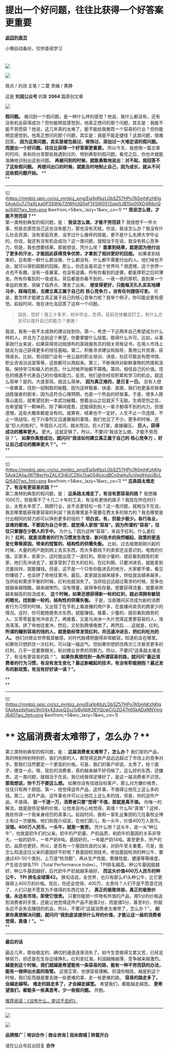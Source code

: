 # 提出一个好问题，往往比获得一个好答案更重要

[**返回列表页**](/gzh/刘润)

小懒自动备份，仅供查阅学习

#
![](https://mmbiz.qpic.cn/sz_mmbiz_jpg/Eia1pKbzLGbQ05rqf4tHyB6X44YvIRZf7ciayibtRy0rVSib8CQjW35A8ibcicFzDvdSceZ3wxRFa7icOhIMKPHicVnvEw/640?wx_fmt=jpeg&wxfrom;=5&wx;_lazy=1&wx;_co=1)  

![](https://mmbiz.qpic.cn/sz_mmbiz_gif/Eia1pKbzLGbQnlYnJ1BxJbyGy4089HbNuMSHicQ368dU51rAdoxUsQ7AibNtWnjUNVibRCJiaUsKq4knyzRHQK4Entw/640?wx_fmt=gif)

观点 / 刘润 主笔 / 二蔓 责编 / 黄静

这是 **刘润公众号** 的第 **2064** 篇原创文章

  

![](https://mmbiz.qpic.cn/sz_mmbiz_png/Eia1pKbzLGbSZ57HPo7A5mhKzhKlg5AokaIREqaw64oGKpiaSg9pz2EjBp3ZRqWY1KtKS3jGJY8tT6KuU1elczBQ/640?wx_fmt=png&wxfrom;=5&wx;_lazy=1&wx;_co=1)

 **假问题。**
被问到一个假问题，是一种什么样的感觉？他说，我什么都没有，还有没有机会获得成功？但你能明显感觉到，他真正想问的那个问题，其实是：我能不能不劳而获？他说，这几年真的太难了，能不能给我推荐一个容易的行业？但你能明显感觉到，他真正想问的那个问题，其实是：我能不能走捷径？这类问题，很难回答。
**因为这类问题，其实是被包装过、修饰过、添加过一大堆定语的假问题。** **而提出一个好问题，往往比获得一个好答案更重要。**
所以今天，我想用一篇文章的时间，来和你分享那些我遇到过的、特别典型的假问题。看完之后，你也许就能准确地识别出这些问题。
**再被问到的时候，就能勇敢地说出：对不起，我回答不了这些假问题。** **再想问出口的时候，就能及时地制止自己，因为成长，就从不问这些假问题开始。**
**  
**

* * *

  
![](https://mmbiz.qpic.cn/sz_mmbiz_png/Eia1pKbzLGbSZ57HPo7A5mhKzhKlg5AokGuTJ7iaXLka0P3SWib72tWhUQ0gF1XSW0512qjp1LtB15p00XD4RibnQw/640?wx_fmt=png
&wxfrom;=5&wx;_lazy=1&wx;_co=1) ** **我该怎么做，才能不劳而获？****  
第一类特别典型的假问题，是： **我该怎么做，才能不劳而获？**
我很想干一件大事，但是总感觉自己这也没有能力，那也没有天赋，你说，我该怎么办？我没有什么社会资源，没有家庭背景，没学过什么像样的技能，更不是什么名牌大学毕业的，你说，我还有没有机会成功？这一类问题，就相当于在说，我没有核心竞争力，但是，我也想要结果。那我想说，凭什么呢？
**能拿到结果，就是因为他付出了更多的汗水，才能因此获得竞争优势，才拿到了相对更好的回报。**
如果拿到结果的，总有那一群什么都没做、什么都没有、什么都不需要付出的人。他们啥也不会，就可以得到超额的回报。那么，你还会喜欢这个世界吗？很遗憾，这个世界一点也不有趣，没有一夜暴富，也没有逆袭。所有你看到的逆袭，都是厚积之后的薄发。所有你看到的一夜成名，背后都是你看不到的，一夜一夜的厚积。直到某一个幸运的夜里，突破了临界点，薄发了出来。
**想变得更好，只能每天扎扎实实地蹲马步，踩梅花桩，去建立真正属于自己的** **核心竞争力** **。没有任何捷径可言。**
可是，要怎样才能建立真正属于自己的核心竞争力呢？我举个例子，你可能会更有感觉。前段时间，我在进化岛回答了这样一个问题。

> 润总，您好！我三十多岁，初中毕业，负债。目前在快餐店打工，有什么方法可以提升自己的能力？谢谢！

我说，我有一些不太成熟的建议给到你。第一，考虑一下近两年自己希望成为什么样的人。并且为了达到这个希望，你要掌握什么技能、取得什么许可。比如，从事家政行业来说，如果获得劳动局颁布的家政服务员的相关资格证书，在用人市场上就会为自己获得更多的信任基础。第二，积极寻求建议和指导，善用公共资源，获得成长。比如，劳动部门会有一些公益的职业培训、讲座，社区可能会有图书馆、职业咨询治谈室等等，这些都可以用起来。第三，不断保持对新鲜事物的热情和汲取。保持学习和输入的状态，什么时候开始都不算晚。第四，相信自己的价值。现在的境遇不代表自己的价值和能力。反而，他们是你经验积累和学习的机会。就这么简单？是的。大道至简。就这么简单。
**因为真正难的，是日复一日。**
总有人想一夜暴富，找到一招制胜的秘籍，因为这样粗暴、快速、直接。我们也更喜欢弱者战胜强者的剧本，因为这符合心理预期，也是一个热血的好故事。于是，很多人跌落山底后，就希望捡到一本武功秘籍，想着出山之后就天下无敌。生病受伤之后，也希望服下一颗神药，除了瞬间痊愈，还能得到别人一辈子都得不到的内力。但很遗憾，这些大概率都是没有的。就算有，结果也不一定好。人生不止一次选择，不止一场战役。吃下兴奋剂又迅速暴毙的事情，我们也见了不少。更多的时候，还是“巨人的胜利”。毕竟巨人过河，踏水而过。巨人打架，直接碾压。
**巨人，获得成功的概率更大。** 更大。这就足够了。所以，不要问“我该怎么做，才能不劳而获？”。
**如果你真想成功，就问问“我该如何建立真正属于自己的** **核心竞争力** **，好让自己成功的概率变大？”。** **  
**

* * *

  
![](https://mmbiz.qpic.cn/sz_mmbiz_png/Eia1pKbzLGbSZ57HPo7A5mhKzhKlg5Aok2AIiaJW7l8erHxZALX3I4UCZ6icOiaG54icicgBCn0whu5uVqgIHoicjBcLQ/640?wx_fmt=png
&wxfrom;=5&wx;_lazy=1&wx;_co=1) ** **这条路太难走了，有没有更容易的路？****  
第二类特别典型的假问题，是： **这条路太难走了，有没有更容易的路？**
我想赚1000万，但我等不了十几二十年的工夫，有没有更快的路子？我现在所在的行业，太卷太辛苦了，隔壁行业，会不会更轻松一些？这一类问题，就相当于在说，我去哪里能获得更容易的利润？我去哪里是不需要花费太多的努力的？我去哪里是付出相同的努力却可以挣到更多的钱的？
**坦白说，有，但极少极少。各行各业，该难的都难。不要因为自己辛苦，就觉得人家很“容易”。因为所谓的“容易”，往往只掌握在少数人的手中。**
为什么？因为这种“容易”，来自于红利。什么是红利？
**红利，就是消费者的行为习惯发生改变、新兴技术的突然崛起、政策的更迭变化等等原因，带来的短暂的、结构性的供需失衡。**
比如，过去电商刚刚兴起的时候，大量的用户跑到网上去买东西，而大多数线下的卖家还没意识到，电商的价值。买家多，卖家少，这时就出现了一波红利。那些少量的、提前看到趋势的卖家，他们先冲进去了，就享受到了巨大的红利。在红利期，只要冲进去，就能拿到流量扶持，就能赚钱。但是，这不是一个只有你能进去的地方，大家都不傻，看见你赚钱了，也会拼了命地往里冲。最后，卖家就会越来越多，供给就会越来越多，当供给和需求平衡的时候，红利也就消失了。当供给远远超过需求的时候，竞争也就越来越残酷，越来越惨烈。没有增量，就得争抢存量。想要获得流量，就要承担越来越高的投流成本。
**这个时候，如果还想获得新一轮的红利，就必须拥有敏锐的眼光，找到新一轮的，结构性的供需失衡。**
于是，当直播间买货成为新的消费者行为习惯的时候，又出现了在手机上看直播的用户多，在直播间卖货的商家少的情况。这时，你可能随便卖点东西，就能赚钱。接着，少量的、提前看到趋势的人，又零零星星地冲进去了。再接着，又是乌泱泱一大片觉得这里更容易的人，浩浩荡荡，拼了命地往里冲。然后，又轮到跨境电商了。再然后......这就是，红利。
**所谓的赚到容易的钱的人，就是能经常发现红利，并迅速冲进去，把红利吃光的人。**
他们对商业世界极其敏感，对时代脉搏把握得非常敏锐，知道机会在哪里。如果你只想抓住一次红利，可以碰一碰运气。但如果你想抓住两次三次甚至更多的红利，几乎一定要靠眼光，和对商业世界的洞察力。所以，不要问“这条路太难走了，有没有更容易的路？”。
**如果你真想找到一条所谓容易的路，就问问“最近消费者的行为习惯，有没有发生变化？最近新崛起的技术，有没有积极拥抱？最近发布的新政策，有没有好好读一读？”。**

 **  
**

* * *

  

![](https://mmbiz.qpic.cn/sz_mmbiz_png/Eia1pKbzLGbSZ57HPo7A5mhKzhKlg5Aokezdsfgaic9nO4x42qusQ3vJ1xBvIibK36YQcwCjGZG47h65kADxNNYmg/640?wx_fmt=png
&wxfrom;=5&wx;_lazy=1&wx;_co=1)

#  ** **这届消费者太难带了，怎么办？****

  

第三类特别典型的假问题，是： **这届消费者太难带了，怎么办？**
我们家的产品，真的特别特别特别好。我们内部的人，都觉得这款产品远远超过了市场上的竞争对手。那我们当然要定一个更高的价格。可是，我们的客户却说，太贵了，给个面子，便宜一点。唉，现在的消费者，真的越来越不好伺候了。这么好的东西，还嫌贵。这一类问题，就相当于在说，我已经做得足够好了，是这一届消费者不识货。
**那我想说，你千万不要这么想。**
如果你没有找错目标客户，那么对方嫌价格贵，往往只有两个原因。第一，他觉得这件产品、这件事，不值得让他花上这么多的钱。第二，这件产品、这件事也许可以让他花上这么多的钱，但是，你的这件产品，不值得。
**说一千道一万，消费者只要“觉得”不值，那就是真不值。**
你唯一的解法，就是提供足够的价值，让他发自内心地觉得，真值！什么叫“真值”？这样，我给你讲一个我亲身经历的真事儿。前段时间，我和一家乳业集团的几位畜牧业博士有过一次接触。他们和我介绍说，在他们那儿，有一头牛，价值400万人民币。
**没错。400万人民币。一头牛，就是一套房。**
凭什么呀？这头牛，是一头“种公牛”，也就是奶牛们的父亲。奶牛的产奶量、产奶品质，和奶牛的基因的关系非常大。一般的奶牛，一年产奶8吨。基因好的，一年能产奶14吨。甚至更多，所产的奶，品质也更好。所以，是否有一个基因优良的父亲，对奶牛至关重要。可是，我怎么知道这位父亲的基因好不好呢？靠基因检测技术。参加基因检测的种公牛，要通过40-50个类别，上万道“检测题”，再从生产性能、繁殖性能、健康等等维度，产生综合排名TPI（Total
Performance Index）。TPI排名越高，种公牛基因就越好。种公牛基因越好，后代奶牛产奶就越多越好。 **而这头价值400万人民币的种公牛，**
**TPI** **排名全球第42。**
换句话说，全世界，也只有那么41头种公牛，比它更值得上400万的价格。现在，你还会觉得，400万，太贵吗？人们不是不愿意花钱了，人们只是不愿意为不值得的东西花钱了。
**真正的极致体验，真正的极致价值，永远有市场，即使它很贵。**
只要你能把一件物有所值的产品，用5分的价格送到消费者的手里，还能让他觉得这件产品不是值3分，而是值5分，甚至8分，你就永远不会失去赚钱的机会。所以，不要问“这届消费者太难带了，怎么办？”。
**如果你真想解决问题，就问问“我到底该提供什么样的价值，才能让这一届的消费者觉得，真值！”。** **  
**

* * *

  
 **最后的话**

最近几年，那些稳定的、确切的通道逐渐消失了。如今生意做得又累又苦，已经足够努力，却还是在生存边缘挣扎。红利变红海，利润越摊越薄，竞争越来越激烈。
**越是到这个时候，我们就越是希望能有一条容易的路，能有一种不劳而获的办法，能有一根伸出水面的吸管。**
这很正常，也很容易理解。但请你相信，越是到这个时候，我们反而越是要去做一些更难的事，走一些更难的路。 **容易的路走多了，会越走越窄。**
**难走的路走多了，才会越走越宽。** 希望我们，都能越走越宽。 **更希望我们，都能多一些真思考，少一些假问题。** 共勉。

  

  

[](https://mp.weixin.qq.com/s?__biz=MjM5NjM5MjQ4MQ==&mid=2651723120&idx=2&sn=f757a747bd6591e55f42ce7edb44e11e&chksm=bd134e3e8a64c728c2ca1af7276bca88445592fe01f5a6365dbaf783fecb307bb2ad15349168&token=428791691&lang=zh_CN&scene=21#wechat_redirect)[推荐阅读：](https://mp.weixin.qq.com/s?__biz=MjM5NjM5MjQ4MQ==&mid=2651723205&idx=2&sn=136a9b2f70218bcdfb92b4f209385c45&chksm=bd134e8b8a64c79db4ed3d2fa3377a40a60ab98506fdbe63cc1c093fbd4ac832d85cdac1f4fb&token=24022406&lang=zh_CN&scene=21#wechat_redirect)[《没有什么，是过不去的》](https://mp.weixin.qq.com/s?__biz=MjM5NjM5MjQ4MQ==&mid=2651723205&idx=2&sn=136a9b2f70218bcdfb92b4f209385c45&chksm=bd134e8b8a64c79db4ed3d2fa3377a40a60ab98506fdbe63cc1c093fbd4ac832d85cdac1f4fb&token=24022406&lang=zh_CN&scene=21#wechat_redirect)[](https://mp.weixin.qq.com/s?__biz=MjM5NjM5MjQ4MQ==&mid=2651723120&idx=2&sn=f757a747bd6591e55f42ce7edb44e11e&chksm=bd134e3e8a64c728c2ca1af7276bca88445592fe01f5a6365dbaf783fecb307bb2ad15349168&token=428791691&lang=zh_CN&scene=21#wechat_redirect)[](https://mp.weixin.qq.com/s?__biz=MjM5NjM5MjQ4MQ==&mid=2651722702&idx=2&sn=1dbb69fc4e094cf169935147f48c5837&chksm=bd1348808a64c196a6bdb215d5d60ae8fdc52c5171ec8e28de29b7b98f401556ee15c3e90790&token=1072785952&lang=zh_CN&scene=21#wechat_redirect)[](https://mp.weixin.qq.com/s?__biz=MjM5NjM5MjQ4MQ==&mid=2651722644&idx=2&sn=0dc135ebf201ed103c876ab6a6fed9b6&chksm=bd1348da8a64c1ccf00670714ae7241e06e6e0d458e37bb3406a7eabece4d408ce89c6e79e40&token=649233387&lang=zh_CN&scene=21#wechat_redirect)

* * *

  
[![](https://mmbiz.qpic.cn/sz_mmbiz_gif/Eia1pKbzLGbTn1dwtkEGh09Pv0jdViaXlLY09Libl7h459w2wTEFp92d2Twcn7xEucJJicaCKcjhVIy4LKM6JxmFSQ/640?wx_fmt=gif&wxfrom;=5&wx;_lazy=1&wx;_co=1)]()  

![](https://mmbiz.qpic.cn/sz_mmbiz_gif/Eia1pKbzLGbTQRSqibeSCZib0XCnFlnl6eKgd9wNQgxxeBu3F61j0VUE0GOmcbp9W6kogGLZJb7TSEnoWibhQCib4yw/640?wx_fmt=gif)

 **品牌推广** | **培训合作** | **商业咨询 | 润米商城** **| 转载开白**

请在公众号后台回复 **合作**

